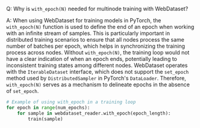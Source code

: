Q: Why is `with_epoch(N)` needed for multinode training with WebDataset?

A: When using WebDataset for training models in PyTorch, the `with_epoch(N)` function is used to define the end of an epoch when working with an infinite stream of samples. This is particularly important in distributed training scenarios to ensure that all nodes process the same number of batches per epoch, which helps in synchronizing the training process across nodes. Without `with_epoch(N)`, the training loop would not have a clear indication of when an epoch ends, potentially leading to inconsistent training states among different nodes. WebDataset operates with the `IterableDataset` interface, which does not support the `set_epoch` method used by `DistributedSampler` in PyTorch's `DataLoader`. Therefore, `with_epoch(N)` serves as a mechanism to delineate epochs in the absence of `set_epoch`.

```python
# Example of using with_epoch in a training loop
for epoch in range(num_epochs):
    for sample in webdataset_reader.with_epoch(epoch_length):
        train(sample)
```
